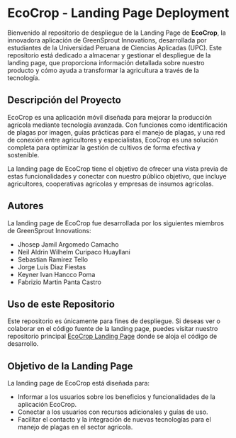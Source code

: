 # EcoCrop - Landing Page Deployment

Bienvenido al repositorio de despliegue de la Landing Page de **EcoCrop**, la innovadora aplicación de GreenSprout Innovations, desarrollada por estudiantes de la Universidad Peruana de Ciencias Aplicadas (UPC). Este repositorio está dedicado a almacenar y gestionar el despliegue de la landing page, que proporciona información detallada sobre nuestro producto y cómo ayuda a transformar la agricultura a través de la tecnología.

## Descripción del Proyecto

EcoCrop es una aplicación móvil diseñada para mejorar la producción agrícola mediante tecnología avanzada. Con funciones como identificación de plagas por imagen, guías prácticas para el manejo de plagas, y una red de conexión entre agricultores y especialistas, EcoCrop es una solución completa para optimizar la gestión de cultivos de forma efectiva y sostenible.

La landing page de EcoCrop tiene el objetivo de ofrecer una vista previa de estas funcionalidades y conectar con nuestro público objetivo, que incluye agricultores, cooperativas agrícolas y empresas de insumos agrícolas.

## Autores

La landing page de EcoCrop fue desarrollada por los siguientes miembros de GreenSprout Innovations:

- Jhosep Jamil Argomedo Camacho
- Neil Aldrin Wilhelm Curipaco Huayllani
- Sebastian Ramirez Tello
- Jorge Luis Diaz Fiestas
- Keyner Ivan Hancco Poma
- Fabrizio Martin Panta Castro

## Uso de este Repositorio

Este repositorio es únicamente para fines de despliegue. Si deseas ver o colaborar en el código fuente de la landing page, puedes visitar nuestro repositorio principal [EcoCrop Landing Page](https://github.com/GreenSprout-Innovations/EcoCrop) donde se aloja el código de desarrollo.

## Objetivo de la Landing Page

La landing page de EcoCrop está diseñada para:

- Informar a los usuarios sobre los beneficios y funcionalidades de la aplicación EcoCrop.
- Conectar a los usuarios con recursos adicionales y guías de uso.
- Facilitar el contacto y la integración de nuevas tecnologías para el manejo de plagas en el sector agrícola.